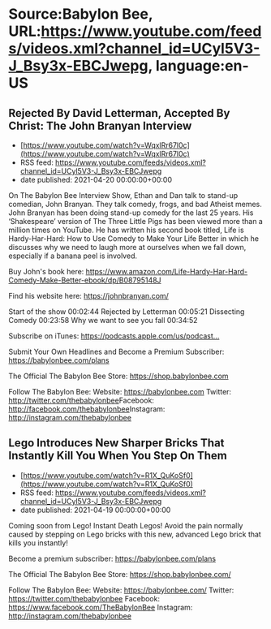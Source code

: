 # Source:Babylon Bee, URL:https://www.youtube.com/feeds/videos.xml?channel_id=UCyl5V3-J_Bsy3x-EBCJwepg, language:en-US

## Rejected By David Letterman, Accepted By Christ: The John Branyan Interview
 - [https://www.youtube.com/watch?v=WqxlRr67l0c](https://www.youtube.com/watch?v=WqxlRr67l0c)
 - RSS feed: https://www.youtube.com/feeds/videos.xml?channel_id=UCyl5V3-J_Bsy3x-EBCJwepg
 - date published: 2021-04-20 00:00:00+00:00

On The Babylon Bee Interview Show, Ethan and Dan talk to stand-up comedian, John Branyan. They talk comedy, frogs, and bad Atheist memes. John Branyan has been doing stand-up comedy for the last 25 years. His ‘Shakespeare’ version of The Three Little Pigs has been viewed more than a million times on YouTube. He has written his second book titled, Life is Hardy-Har-Hard: How to Use Comedy to Make Your Life Better in which he discusses why we need to laugh more at ourselves when we fall down, especially if a banana peel is involved. 

Buy John's book here: 
https://www.amazon.com/Life-Hardy-Har-Hard-Comedy-Make-Better-ebook/dp/B08795148J

Find his website here: 
https://johnbranyan.com/

Start of the show 00:02:44
Rejected by Letterman 00:05:21
Dissecting Comedy 00:23:58
Why we want to see you fall 00:34:52

Subscribe on iTunes: https://podcasts.apple.com/us/podcast...​

Submit Your Own Headlines and Become a Premium Subscriber: https://babylonbee.com/plans​

The Official The Babylon Bee Store: https://shop.babylonbee.com​

Follow The Babylon Bee:
Website: https://babylonbee.com​
Twitter: http://twitter.com/thebabylonbee​
Facebook: http://facebook.com/thebabylonbee​
Instagram: http://instagram.com/thebabylonbee

## Lego Introduces New Sharper Bricks That Instantly Kill You When You Step On Them
 - [https://www.youtube.com/watch?v=R1X_QuKoSf0](https://www.youtube.com/watch?v=R1X_QuKoSf0)
 - RSS feed: https://www.youtube.com/feeds/videos.xml?channel_id=UCyl5V3-J_Bsy3x-EBCJwepg
 - date published: 2021-04-19 00:00:00+00:00

Coming soon from Lego! Instant Death Legos! Avoid the pain normally caused by stepping on Lego bricks with this new, advanced Lego brick that kills you instantly!

Become a premium subscriber:  https://babylonbee.com/plans

The Official The Babylon Bee Store:  https://shop.babylonbee.com/

Follow The Babylon Bee:
Website: https://babylonbee.com/
Twitter: https://twitter.com/thebabylonbee
Facebook: https://www.facebook.com/TheBabylonBee
Instagram: http://instagram.com/thebabylonbee

